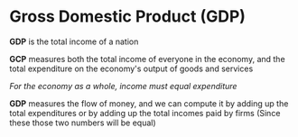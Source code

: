 # Gross Domestic Product (GDP)

**GDP** is the total income of a nation

**GCP** measures both the total income of everyone in the economy, and the total expenditure on the economy's output of goods and services

*For the economy as a whole, income must equal expenditure*

**GDP** measures the flow of money, and we can compute it by adding up the total expenditures or by adding up the total incomes paid by firms (Since these those two numbers will be equal)
